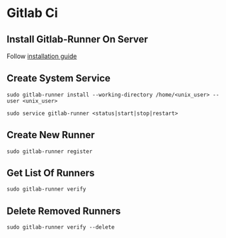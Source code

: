# Gitlab Ci

## Install Gitlab-Runner On Server

Follow [installation guide](https://docs.gitlab.com/runner/install/#containers)

## Create System Service

`sudo gitlab-runner install --working-directory /home/<unix_user> --user <unix_user>`

`sudo service gitlab-runner <status|start|stop|restart>`

## Create New Runner

`sudo gitlab-runner register`

## Get List Of Runners

`sudo gitlab-runner verify`

## Delete Removed Runners

`sudo gitlab-runner verify --delete`

